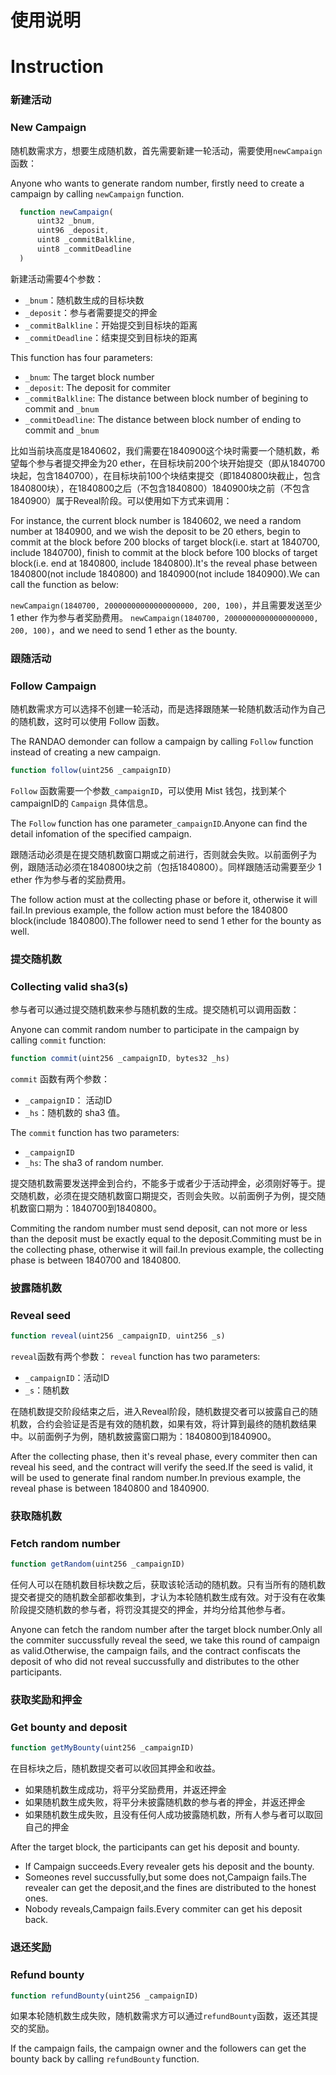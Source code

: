 # 使用说明
# Instruction

### 新建活动
### New Campaign

随机数需求方，想要生成随机数，首先需要新建一轮活动，需要使用`newCampaign`函数：

Anyone who wants to generate random number, firstly need to create a campaign by calling `newCampaign` function.

```javascript
  function newCampaign(
      uint32 _bnum,
      uint96 _deposit,
      uint8 _commitBalkline,
      uint8 _commitDeadline
  )
```

新建活动需要4个参数：

* `_bnum`：随机数生成的目标块数
* `_deposit`：参与者需要提交的押金
* `_commitBalkline`：开始提交到目标块的距离
* `_commitDeadline`：结束提交到目标块的距离

This function has four parameters:
* `_bnum`: The target block number
* `_deposit`: The deposit for commiter
* `_commitBalkline`: The distance between block number of begining to commit and `_bnum`
* `_commitDeadline`: The distance between block number of ending to commit and `_bnum`

比如当前块高度是1840602，我们需要在1840900这个块时需要一个随机数，希望每个参与者提交押金为20 ether，在目标块前200个块开始提交（即从1840700块起，包含1840700），在目标块前100个块结束提交（即1840800块截止，包含1840800块），在1840800之后（不包含1840800）1840900块之前（不包含1840900）属于Reveal阶段。可以使用如下方式来调用：

For instance, the current block number is 1840602, we need a random number at 1840900, and we wish the deposit to be 20 ethers, begin to commit at the block before 200 blocks of target block(i.e. start at 1840700, include 1840700), finish to commit at the block before 100 blocks of target block(i.e. end at 1840800, include 1840800).It's the reveal phase between 1840800(not include 1840800) and 1840900(not include 1840900).We can call the function as below:

`newCampaign(1840700, 20000000000000000000, 200, 100)`，并且需要发送至少 1 ether 作为参与者奖励费用。
`newCampaign(1840700, 20000000000000000000, 200, 100)`，and we need to send 1 ether as the bounty.

### 跟随活动
### Follow Campaign

随机数需求方可以选择不创建一轮活动，而是选择跟随某一轮随机数活动作为自己的随机数，这时可以使用 Follow 函数。

The RANDAO demonder can follow a campaign by calling `Follow` function instead of creating a new campaign.

```javascript
function follow(uint256 _campaignID)
```

`Follow` 函数需要一个参数`_campaignID`，可以使用 Mist 钱包，找到某个campaignID的 `Campaign` 具体信息。

The `Follow` function has one parameter`_campaignID`.Anyone can find the detail infomation of the specified campaign.

跟随活动必须是在提交随机数窗口期或之前进行，否则就会失败。以前面例子为例，跟随活动必须在1840800块之前（包括1840800）。同样跟随活动需要至少 1 ether 作为参与者的奖励费用。

The follow action must at the collecting phase or before it, otherwise it will fail.In previous example, the follow action must before the 1840800 block(include 1840800).The follower need to send 1 ether for the bounty as well.

### 提交随机数
### Collecting valid sha3(s)

参与者可以通过提交随机数来参与随机数的生成。提交随机可以调用函数：

Anyone can commit random number to participate in the campaign by calling `commit` function:

```javascript
function commit(uint256 _campaignID, bytes32 _hs)
```

`commit` 函数有两个参数：

* `_campaignID`： 活动ID
* `_hs`：随机数的 sha3 值。

The `commit` function has two parameters:
* `_campaignID`
* `_hs`: The sha3 of random number.

提交随机数需要发送押金到合约，不能多于或者少于活动押金，必须刚好等于。提交随机数，必须在提交随机数窗口期提交，否则会失败。以前面例子为例，提交随机数窗口期为：1840700到1840800。

Commiting the random number must send deposit, can not more or less than the deposit must be exactly equal to the deposit.Commiting must be in the collecting phase, otherwise it will fail.In previous example, the collecting phase is between 1840700 and 1840800.

### 披露随机数
### Reveal seed

```javascript
function reveal(uint256 _campaignID, uint256 _s)
```

`reveal`函数有两个参数：
`reveal` function has two parameters:

* `_campaignID`：活动ID
* `_s`：随机数

在随机数提交阶段结束之后，进入Reveal阶段，随机数提交者可以披露自己的随机数，合约会验证是否是有效的随机数，如果有效，将计算到最终的随机数结果中。以前面例子为例，随机数披露窗口期为：1840800到1840900。

After the collecting phase, then it's reveal phase, every commiter then can reveal his seed, and the contract will verify the seed.If the seed is valid, it will be used to generate final random number.In previous example, the reveal phase is between 1840800 and 1840900.

### 获取随机数
### Fetch random number

```javascript
function getRandom(uint256 _campaignID)
```

任何人可以在随机数目标块数之后，获取该轮活动的随机数。只有当所有的随机数提交者提交的随机数全部都收集到，才认为本轮随机数生成有效。对于没有在收集阶段提交随机数的参与者，将罚没其提交的押金，并均分给其他参与者。

Anyone can fetch the random number after the target block number.Only all the commiter succussfully reveal the seed, we take this round of campaign as valid.Otherwise, the campaign fails, and the contract confiscats the deposit of who did not reveal succussfully and distributes to the other participants.

### 获取奖励和押金
### Get bounty and deposit

```javascript
function getMyBounty(uint256 _campaignID)
```
在目标块之后，随机数提交者可以收回其押金和收益。

* 如果随机数生成成功，将平分奖励费用，并返还押金
* 如果随机数生成失败，将平分未披露随机数的参与者的押金，并返还押金
* 如果随机数生成失败，且没有任何人成功披露随机数，所有人参与者可以取回自己的押金

After the target block, the participants can get his deposit and bounty.

* If Campaign succeeds.Every revealer gets his deposit and the bounty.
* Someones revel succussfully,but some does not,Campaign fails.The revealer can get the deposit,and the fines are distributed to the honest ones.
* Nobody reveals,Campaign fails.Every commiter can get his deposit back.


### 退还奖励
### Refund bounty

```javascript
function refundBounty(uint256 _campaignID)
```

如果本轮随机数生成失败，随机数需求方可以通过`refundBounty`函数，返还其提交的奖励。

If the campaign fails, the campaign owner and the followers can get the bounty back by calling `refundBounty` function.
